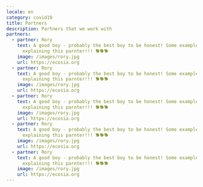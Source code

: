 ```yaml
---
locale: en
category: covid19
title: Partners
description: Partners that we work with 
partners:
  - partner: Rory
    text: A good boy - probably the best boy to be honest! Some example text
      explaining this parnter!!! 🐕🐕🐕
    image: /images/rory.jpg
    url: https://ecosia.org
  - partner: Rory
    text: A good boy - probably the best boy to be honest! Some example text
      explaining this parnter!!! 🐕🐕🐕
    image: /images/rory.jpg
    url: https://ecosia.org
  - partner: Rory
    text: A good boy - probably the best boy to be honest! Some example text
      explaining this parnter!!! 🐕🐕🐕
    image: /images/rory.jpg
    url: https://ecosia.org
  - partner: Rory
    text: A good boy - probably the best boy to be honest! Some example text
      explaining this parnter!!! 🐕🐕🐕
    image: /images/rory.jpg
    url: https://ecosia.org
  - partner: Rory
    text: A good boy - probably the best boy to be honest! Some example text
      explaining this parnter!!! 🐕🐕🐕
    image: /images/rory.jpg
    url: https://ecosia.org
---
```

